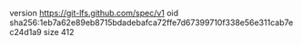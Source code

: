 version https://git-lfs.github.com/spec/v1
oid sha256:1eb7a62e89eb8715bdadebafca72ffe7d67399710f338e56e311cab7ec24d1a9
size 412
